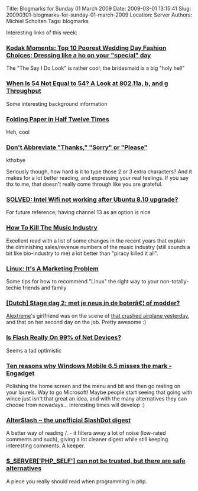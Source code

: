 Title: Blogmarks for Sunday 01 March 2009
Date: 2009-03-01 13:15:41
Slug: 20090301-blogmarks-for-sunday-01-march-2009
Location: Server
Authors: Michiel Scholten
Tags: blogmarks

<p>Interesting links of this week:</p>
<h3><a href="http://independentsources.com/2008/11/30/kodak-moments-top-10-poorest-wedding-day-fashion-choices-dressing-like-a-ho-on-your-special-day/"> Kodak Moments: Top 10 Poorest Wedding Day Fashion Choices; Dressing like a ho on your "special" day</a></h3>
<p>The "The Say I Do Look" is rather cool; the bridesmaid is a big "holy hell"</p>
<h3><a href="http://www.oreillynet.com/pub/a/wireless/2003/08/08/wireless_throughput.html">When Is 54 Not Equal to 54? A Look at 802.11a, b, and g Throughput</a></h3>
<p>Some interesting background information</p>
<h3><a href="http://www.pomonahistorical.org/12times.htm">Folding Paper in Half Twelve Times</a></h3>
<p>Heh, cool</p>
<h3><a href="http://lericson.se/docs/dont-use-thx-sry-plz/">Don't Abbreviate "Thanks," "Sorry" or "Please"</a></h3>
<p>kthxbye</p>

<p>Seriously though, how hard is it to type those 2 or 3 extra characters? And it makes for a lot better reading, and expressing your real feelings. If you say thx to me, that doesn't really come through like you are grateful.</p>
<h3><a href="http://www.linuxquestions.org/questions/ubuntu-63/solved-intel-wifi-not-working-after-ubuntu-8.10-upgrade-689834/">SOLVED: Intel Wifi not working after Ubuntu 8.10 upgrade?</a></h3>
<p>For future reference; having channel 13 as an option is nice</p>
<h3><a href="http://torrentfreak.com/how-to-kill-the-music-industry-090227/">How To Kill The Music Industry</a></h3>
<p>Excellent read with a list of some changes in the recent years that explain the diminishing sales/revenue numbers of the music industry (still sounds a bit like bio-industry to me) a lot better than "piracy killed it all".</p>
<h3><a href="http://www.linuxloop.com/news/2009/02/22/linux-its-a-marketing-problem/">Linux: It's A Marketing Problem</a></h3>
<p>Some tips for how to recommend "Linux" the right way to your non-totally-techie friends and family</p>
<h3><a href="http://www.lisanneranzijn.nl/2009/02/26/stage-dag-2-met-je-neus-in-de-boter-of-modder">[Dutch] Stage dag 2: met je neus in de boterâ€¦ of modder?</a></h3>
<p><a href="http://www.alextreme.org/">Alextreme</a>'s girlfriend was on the scene of <a href="http://news.bbc.co.uk/2/hi/in_pictures/7909940.stm">that crashed airplane yesterday</a>, and that on her second day on the job. Pretty awesome :)</p>
<h3><a href="http://tech.slashdot.org/article.pl?sid=09/02/22/1445239">Is Flash Really On 99% of Net Devices?</a></h3>
<p>Seems a tad optimistic</p>
<h3><a href="http://www.engadget.com/2009/02/18/editorial-ten-reasons-why-windows-mobile-6-5-misses-the-mark/">Ten reasons why Windows Mobile 6.5 misses the mark - Engadget</a></h3>
<p>Polishing the home screen and the menu and bit and then go resting on your laurels. Way to go Microsoft! Maybe people start seeing that going with wince just isn't that great an idea, and with the many alternatives they can choose from nowadays... interesting times will develop :)</p>
<h3><a href="http://alterslash.org/">AlterSlash ~ the unofficial SlashDot digest</a></h3>
<p>A better way of reading /. - it filters away a lot of noise (low-rated comments and such), giving a lot cleaner digest while still keeping interesting comments. A keeper.</p>
<h3><a href="http://www.mc2design.com/blog/php_self-safe-alternatives">$_SERVER['PHP_SELF'] can not be trusted, but there are safe alternatives</a></h3>
<p>A piece you really should read when programming in php.</p>
